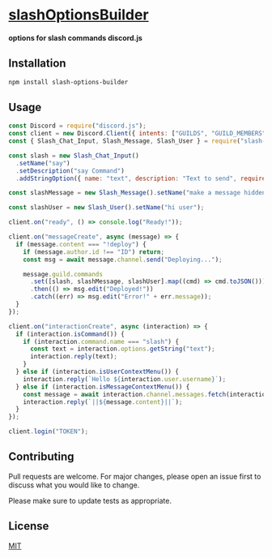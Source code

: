# [slashOptionsBuilder](https://github.com/arturoAtomplay/slashOptionsBuilder)

#### options for slash commands discord.js

## Installation

```bash
npm install slash-options-builder
```

## Usage

```javascript
const Discord = require("discord.js");
const client = new Discord.Client({ intents: ["GUILDS", "GUILD_MEMBERS", "GUILD_MESSAGES"] });
const { Slash_Chat_Input, Slash_Message, Slash_User } = require("slash-options-builder");

const slash = new Slash_Chat_Input()
  .setName("say")
  .setDescription("say Command")
  .addStringOption({ name: "text", description: "Text to send", required: true }); // . Ctrl + space or ⌘ + space for more options

const slashMessage = new Slash_Message().setName("make a message hidden");

const slashUser = new Slash_User().setName("hi user");

client.on("ready", () => console.log("Ready!"));

client.on("messageCreate", async (message) => {
  if (message.content === "!deploy") {
    if (message.author.id !== "ID") return;
    const msg = await message.channel.send("Deploying...");

    message.guild.commands
      .set([slash, slashMessage, slashUser].map((cmd) => cmd.toJSON()))
      .then(() => msg.edit("Deployed!"))
      .catch((err) => msg.edit("Error!" + err.message));
  }
});

client.on("interactionCreate", async (interaction) => {
  if (interaction.isCommand()) {
    if (interaction.command.name === "slash") {
      const text = interaction.options.getString("text");
      interaction.reply(text);
    }
  } else if (interaction.isUserContextMenu()) {
    interaction.reply(`Hello ${interaction.user.username}`);
  } else if (interaction.isMessageContextMenu()) {
    const message = await interaction.channel.messages.fetch(interaction.targetId);
    interaction.reply(`||${message.content}||`);
  }
});

client.login("TOKEN");
```

## Contributing

Pull requests are welcome. For major changes, please open an issue first to discuss what you would like to change.

Please make sure to update tests as appropriate.

## License

[MIT](https://choosealicense.com/licenses/mit/)

